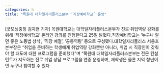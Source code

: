 ```yaml
---
categories: h
title: "목원대 대학일자리플러스본부 ‘직장예비학교’ 운영"
---
```

[굿모닝충청 김지현 기자] 목원대학교는 대학일자리플러스본부가 진로‧취업역량 강화를 위해 ‘직장예비학교’ 온라인 강의를 진행한다고 25일 밝혔다.직장예비학교는 ‘누구나 알면 좋은 노동법 상식’, ‘직장 예절’, ‘공통역량’ 등으로 구성됐다.대학일자리플러스 서용호 본부장은 “취업을 준비하는 학생에게 취업역량 강화뿐만 아니라, 취업 시 직장인이 갖춰야 할 태도에 대한 프로그램을 준비했다”며 “목원대 대학일자리플러스본부는 전문 컨설턴트가 지도하는 진로 취업 상담 프로그램을 연중 운영하며, 재학생은 물론 지역 청년이면 누구나 참여할 수 있다